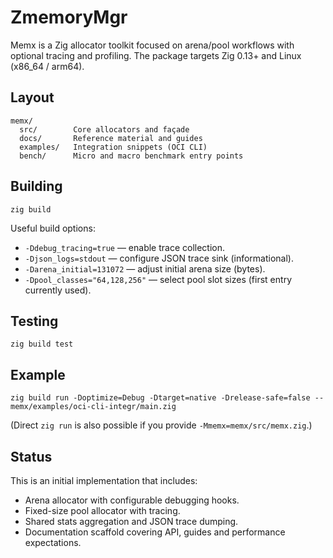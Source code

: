 # ZmemoryMgr

Memx is a Zig allocator toolkit focused on arena/pool workflows with optional tracing and profiling. The package targets Zig 0.13+ and Linux (x86_64 / arm64).

## Layout

```
memx/
  src/        Core allocators and façade
  docs/       Reference material and guides
  examples/   Integration snippets (OCI CLI)
  bench/      Micro and macro benchmark entry points
```

## Building

```
zig build
```

Useful build options:

* `-Ddebug_tracing=true` — enable trace collection.
* `-Djson_logs=stdout` — configure JSON trace sink (informational).
* `-Darena_initial=131072` — adjust initial arena size (bytes).
* `-Dpool_classes="64,128,256"` — select pool slot sizes (first entry currently used).

## Testing

```
zig build test
```

## Example

```
zig build run -Doptimize=Debug -Dtarget=native -Drelease-safe=false -- memx/examples/oci-cli-integr/main.zig
```

(Direct `zig run` is also possible if you provide `-Mmemx=memx/src/memx.zig`.)

## Status

This is an initial implementation that includes:

* Arena allocator with configurable debugging hooks.
* Fixed-size pool allocator with tracing.
* Shared stats aggregation and JSON trace dumping.
* Documentation scaffold covering API, guides and performance expectations.
